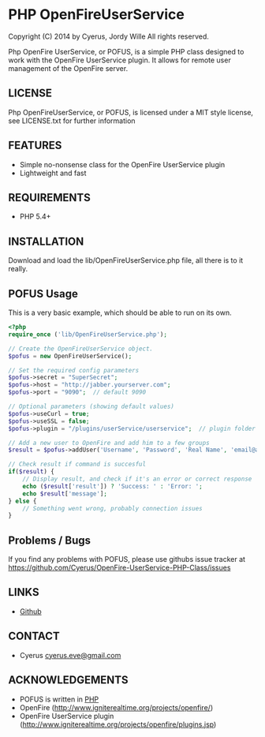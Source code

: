 # PHP OpenFireUserService

Copyright (C) 2014 by Cyerus, Jordy Wille
All rights reserved.

Php OpenFire UserService, or POFUS, is a simple PHP class designed
to work with the OpenFire UserService plugin. It allows for remote
user management of the OpenFire server.

## LICENSE
Php OpenFireUserService, or POFUS, is licensed under a MIT style license, 
see LICENSE.txt for further information

## FEATURES
- Simple no-nonsense class for the OpenFire UserService plugin
- Lightweight and fast

## REQUIREMENTS
- PHP 5.4+

## INSTALLATION
Download and load the lib/OpenFireUserService.php file, all there
is to it really.

## POFUS Usage
This is a very basic example, which should be able to run on its own.

```php
<?php
require_once ('lib/OpenFireUserService.php');

// Create the OpenFireUserService object.
$pofus = new OpenFireUserService();

// Set the required config parameters
$pofus->secret = "SuperSecret";
$pofus->host = "http://jabber.yourserver.com";
$pofus->port = "9090";  // default 9090

// Optional parameters (showing default values)
$pofus->useCurl = true;
$pofus->useSSL = false;
$pofus->plugin = "/plugins/userService/userservice";  // plugin folder location

// Add a new user to OpenFire and add him to a few groups
$result = $pofus->addUser('Username', 'Password', 'Real Name', 'email@address.tld', array('Group 1', 'Group 2'));

// Check result if command is succesful
if($result) {
    // Display result, and check if it's an error or correct response
    echo ($result['result']) ? 'Success: ' : 'Error: ';
    echo $result['message'];
} else {
    // Something went wrong, probably connection issues
}
```

## Problems / Bugs
If you find any problems with POFUS, please use githubs issue tracker at https://github.com/Cyerus/OpenFire-UserService-PHP-Class/issues

## LINKS
- [Github](https://github.com/Cyerus/OpenFire-UserService-PHP-Class/)

## CONTACT
- Cyerus <cyerus.eve@gmail.com>

## ACKNOWLEDGEMENTS
- POFUS is written in [PHP](http://php.net)
- OpenFire (http://www.igniterealtime.org/projects/openfire/)
- OpenFire UserService plugin (http://www.igniterealtime.org/projects/openfire/plugins.jsp)

